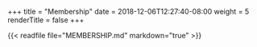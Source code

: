 +++
title = "Membership"
date = 2018-12-06T12:27:40-08:00
weight = 5
renderTitle = false
+++

{{< readfile file="MEMBERSHIP.md" markdown="true" >}}
